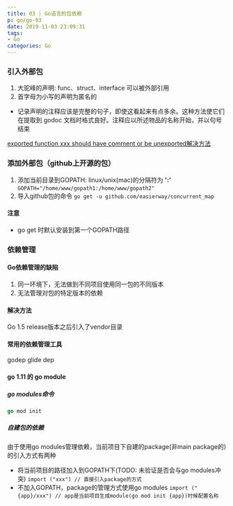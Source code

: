 ```yaml
---
title: 03 | Go语言的包依赖
p: go/go-03
date: 2019-11-03 23:09:31
tags:
- Go
categories: Go
---
```


### 引入外部包
1. 大驼峰的声明: func、struct、interface 可以被外部引用
2. 首字母为小写的声明为匿名的

* 记录声明的注释应该是完整的句子，即使这看起来有点多余。这种方法使它们在提取到 godoc 文档时格式良好。注释应以所述物品的名称开始，并以句号结束

[exported function xxx should have comment or be unexported解决方法](https://www.cnblogs.com/nnylee/p/11268526.html)

### 添加外部包（github上开源的包）

1. 添加当前目录到GOPATH: linux/unix(mac)的分隔符为 **':'**
`GOPATH="/home/www/gopath1:/home/www/gopath2"`
2. 导入github包的命令
`go get -u github.com/easierway/concurrent_map`

#### 注意

* go get 时默认安装到第一个GOPATH路径

### 依赖管理

#### Go依赖管理的缺陷

1. 同一环境下，无法做到不同项目使用同一包的不同版本
2. 无法管理对包的特定版本的依赖

#### 解决方法
Go 1.5 release版本之后引入了vendor目录

#### 常用的依赖管理工具
godep glide dep

#### go 1.11 的 go module

##### go modules命令

```go
go mod init
```

##### 自建包的依赖

由于使用go modules管理依赖，当前项目下自建的package(非main package的)的引入方式有两种
* 将当前项目的路径加入到GOPATH下(TODO: 未验证是否会与go modules冲突)
`import ("xxx") // 直接引入package的方式`
* 不加入GOPATH，package的管理方式使用go modules
`import ("{app}/xxx") // app是当前项目生成module(go mod init {app})时候配置名称`


